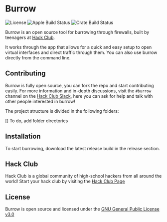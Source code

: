 # Burrow

![License](https://img.shields.io/github/license/hackclub/burrow) ![Apple Build Status](https://img.shields.io/github/actions/workflow/status/hackclub/burrow/build-apple.yml?branch=main&label=macos%2C%20ios&logo=Apple) ![Crate Build Status](https://img.shields.io/github/actions/workflow/status/hackclub/burrow/build-rust.yml?branch=main&label=crate&logo=Rust)

Burrow is an open source tool for burrowing through firewalls, built by teenagers at [Hack Club](https://hackclub.com/).

It works through the app that allows for a quick and easy setup to open virtual interfaces and direct traffic through them. You can also use burrow directly from the command line. 

## Contributing

Burrow is fully open source, you can fork the repo and start contributing easily. For more information and in-depth discussions, visit the `#burrow` channel on the [Hack Club Slack](https://hackclub.com/slack/), here you can ask for help and talk with other people interested in burrow! 

The project structure is divided in the following folders: 

[] To do, add folder directories

## Installation 

To start burrowing, download the latest release build in the release section. 

## Hack Club

Hack Club is a global community of high-school hackers from all around the world! Start your hack club by visiting the [Hack Club Page](https://hackclub.com/)

## License 

Burrow is open source and licensed under the [GNU General Public License v3.0](./LICENSE.md)
